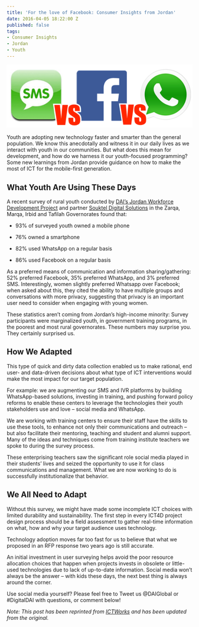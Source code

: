 ```yaml
---
title: 'For the love of Facebook: Consumer Insights from Jordan'
date: 2016-04-05 18:22:00 Z
published: false
tags:
- Consumer Insights
- Jordan
- Youth
---
```


![sms-facebook-whatsapp.png](/uploads/sms-facebook-whatsapp.png)

Youth are adopting new technology faster and smarter than the general population. We know this anecdotally and witness it in our daily lives as we interact with youth in our communities. But what does this mean for development, and how do we harness it our youth-focused programming? Some new learnings from Jordan provide guidance on how to make the most of ICT for the mobile-first generation.

## What Youth Are Using These Days

A recent survey of rural youth conducted by [DAI’s Jordan Workforce Development Project](http://www.jordanwfd.org/en-us/) and partner [Souktel Digital Solutions](www.souktel.org) in the Zarqa, Marqa, Irbid and Tafilah Governorates found that:

* 93% of surveyed youth owned a mobile phone

* 76% owned a smartphone

* 82% used WhatsApp on a regular basis

* 86% used Facebook on a regular basis

As a preferred means of communication and information sharing/gathering: 52% preferred Facebook, 35% preferred WhatsApp, and 3% preferred SMS.  Interestingly, women slightly preferred Whatsapp over Facebook; when asked about this, they cited the ability to have multiple groups and conversations with more privacy, suggesting that privacy is an important user need to consider when engaging with young women.

These statistics aren’t coming from Jordan’s high-income minority: Survey participants were marginalized youth, in government training programs, in the poorest and most rural governorates. These numbers may surprise you. They certainly surprised us.

## How We Adapted

This type of quick and dirty data collection enabled us to make rational, end user- and data-driven decisions about what type of ICT interventions would make the most impact for our target population.

For example: we are augmenting our SMS and IVR platforms by building WhatsApp-based solutions, investing in training, and pushing forward policy reforms to enable these centers to leverage the technologies their youth stakeholders use and love – social media and WhatsApp.

We are working with training centers to ensure their staff have the skills to use these tools, to enhance not only their communications and outreach – but also facilitate their mentoring, teaching and student and alumni support. Many of the ideas and techniques come from training institute teachers we spoke to during the survey process.

These enterprising teachers saw the significant role social media played in their students’ lives and seized the opportunity to use it for class communications and management. What we are now working to do is successfully institutionalize that behavior.

## We All Need to Adapt

Without this survey, we might have made some incomplete ICT choices with limited durability and sustainability. The first step in every ICT4D project design process should be a field assessment to gather real-time information on what, how and why your target audience uses technology.

Technology adoption moves far too fast for us to believe that what we proposed in an RFP response two years ago is still accurate.

An initial investment in user surveying helps avoid the poor resource allocation choices that happen when projects invests in obsolete or little-used technologies due to lack of up-to-date information. Social media won’t always be the answer – with kids these days, the next best thing is always around the corner.

Use social media yourself?  Please feel free to Tweet us @DAIGlobal or #DigitalDAI with questions, or comment below!

*Note: This post has been reprinted from [ICTWorks](http://www.ictworks.org/2015/11/11/guess-which-communications-platform-youth-prefer-to-use-today/) and has been updated from the original.*